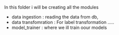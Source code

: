 In this folder i will be creating all the modules 

- data ingestion : reading the data from db,
- data transfomration : For label transformation .....
- model_trainer : where we ill train oour models
